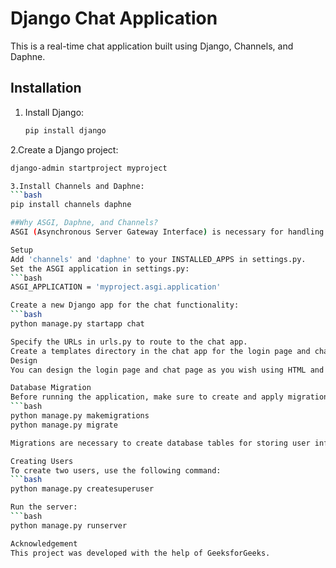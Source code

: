 # Django Chat Application

This is a real-time chat application built using Django, Channels, and Daphne.

## Installation

1. Install Django:

   ```bash
   pip install django

2.Create a Django project:
  ```bash
  django-admin startproject myproject

3.Install Channels and Daphne:
  ```bash
  pip install channels daphne

##Why ASGI, Daphne, and Channels?
ASGI (Asynchronous Server Gateway Interface) is necessary for handling asynchronous tasks, such as WebSockets, in Django. Daphne is an ASGI server used to run Django applications with Channels, which allows for real-time features like chat.

Setup
Add 'channels' and 'daphne' to your INSTALLED_APPS in settings.py.
Set the ASGI application in settings.py:
  ```bash
  ASGI_APPLICATION = 'myproject.asgi.application'

Create a new Django app for the chat functionality:
  ```bash
  python manage.py startapp chat

Specify the URLs in urls.py to route to the chat app.
Create a templates directory in the chat app for the login page and chat page HTML templates.
Design
You can design the login page and chat page as you wish using HTML and CSS.

Database Migration
Before running the application, make sure to create and apply migrations:
  ```bash
  python manage.py makemigrations
  python manage.py migrate

Migrations are necessary to create database tables for storing user information and chat messages.

Creating Users
To create two users, use the following command:
  ```bash
  python manage.py createsuperuser  

Run the server:
  ```bash
  python manage.py runserver

Acknowledgement
This project was developed with the help of GeeksforGeeks.
